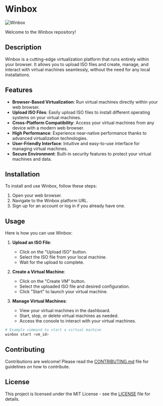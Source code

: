 # Winbox
![Winbox](https://github.com/user-attachments/assets/52c7605a-ede2-440f-9ee6-debcc8cb17ce)

Welcome to the Winbox repository!

## Description

Winbox is a cutting-edge virtualization platform that runs entirely within your browser. It allows you to upload ISO files and create, manage, and interact with virtual machines seamlessly, without the need for any local installations.

## Features

- **Browser-Based Virtualization**: Run virtual machines directly within your web browser.
- **Upload ISO Files**: Easily upload ISO files to install different operating systems on your virtual machines.
- **Cross-Platform Compatibility**: Access your virtual machines from any device with a modern web browser.
- **High Performance**: Experience near-native performance thanks to advanced virtualization technologies.
- **User-Friendly Interface**: Intuitive and easy-to-use interface for managing virtual machines.
- **Secure Environment**: Built-in security features to protect your virtual machines and data.

## Installation

To install and use Winbox, follow these steps:

1. Open your web browser.
2. Navigate to the Winbox platform URL.
3. Sign up for an account or log in if you already have one.

## Usage

Here is how you can use Winbox:

1. **Upload an ISO File**:
   - Click on the "Upload ISO" button.
   - Select the ISO file from your local machine.
   - Wait for the upload to complete.

2. **Create a Virtual Machine**:
   - Click on the "Create VM" button.
   - Select the uploaded ISO file and desired configuration.
   - Click "Start" to launch your virtual machine.

3. **Manage Virtual Machines**:
   - View your virtual machines in the dashboard.
   - Start, stop, or delete virtual machines as needed.
   - Access the console to interact with your virtual machines.

```bash
# Example command to start a virtual machine
winbox start <vm_id>
```

## Contributing

Contributions are welcome! Please read the [CONTRIBUTING.md](CONTRIBUTING.md) file for guidelines on how to contribute.

## License

This project is licensed under the MIT License - see the [LICENSE](LICENSE) file for details.
